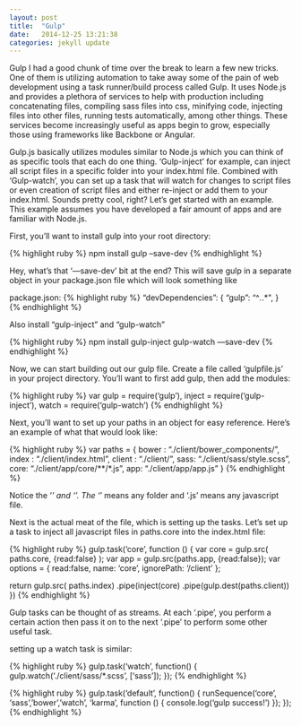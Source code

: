 ```yaml
---
layout: post
title:  "Gulp"
date:   2014-12-25 13:21:38
categories: jekyll update
---
```


Gulp  I had a good chunk of time over the break to learn a few new tricks. One of them is utilizing automation to take away some of the pain of web development using a task runner/build process called Gulp. It uses Node.js and provides a plethora of services to help with production including concatenating files, compiling sass files into css, minifying code, injecting files into other files, running tests automatically, among other things. These services become increasingly useful as apps begin to grow, especially those using frameworks like Backbone or Angular. 

 Gulp.js basically utilizes modules similar to Node.js which you can think of as specific tools that each do one thing. ‘Gulp-inject’ for example, can inject all script files in a specific folder into your index.html file. Combined with ‘Gulp-watch’, you can set up a task that will watch for changes to script files or even creation of script files and either re-inject or add them to your index.html. Sounds pretty cool, right? Let’s get started with an example. This example assumes you have developed a fair amount of apps and are familiar with Node.js.

First, you’ll want to install gulp into your root directory:

{% highlight ruby %}
npm install gulp –save-dev
{% endhighlight %}

Hey, what’s that ‘—save-dev’ bit at the end? This will save gulp in a separate object in your package.json file which will look something like

package.json:
{% highlight ruby %}
“devDependencies”: {
 “gulp”: “^*.*.*",
 }
{% endhighlight %}

Also install “gulp-inject” and “gulp-watch”

{% highlight ruby %}
npm install gulp-inject gulp-watch —save-dev
{% endhighlight %}

Now, we can start building out our gulp file. Create a file called ‘gulpfile.js’ in your project directory. You’ll want to first add gulp, then add the modules:

{% highlight ruby %}
var gulp = require(‘gulp’),
    inject = require(‘gulp-inject’),
    watch = require(‘gulp-watch’)
{% endhighlight %}

Next, you’ll want to set up your paths in an object for easy reference. Here’s an example of what that would look like:

{% highlight ruby %}
var paths = {
 bower : “./client/bower_components/”,
 index : “./client/index.html”,
 client : “./client/”,
 sass: “./client/sass/style.scss”,
 core: “./client/app/core/**/*.js”,
 app: “./client/app/app.js”
}
{% endhighlight %}

Notice the ‘*’ and ‘’. The ‘*’ means any folder and ‘.js’ means any javascript file.

Next is the actual meat of the file, which is setting up the tasks. Let’s set up a task to inject all javascript files in paths.core into the index.html file:

{% highlight ruby %}
gulp.task(‘core’, function () {
 var core = gulp.src( paths.core, {read:false} );
 var app = gulp.src(paths.app, {read:false});
 var options = { read:false, name: ‘core’, ignorePath: ‘/client’ }; 
 
 return gulp.src( paths.index)
 .pipe(inject(core)
 .pipe(gulp.dest(paths.client))
})
{% endhighlight %}

Gulp tasks can be thought of as streams. At each ‘.pipe’, you perform a certain action then pass it on to the next ‘.pipe’ to perform some other useful task.

setting up a watch task is similar:

{% highlight ruby %}
gulp.task(‘watch’, function() {
 gulp.watch(‘./client/sass/*.scss’, [‘sass’]);
});
{% endhighlight %}

{% highlight ruby %}
gulp.task(‘default’, function() {
 runSequence(‘core’, ‘sass’,’bower’,’watch’, ‘karma’, function () {
 console.log(‘gulp success!’)
 });
});
{% endhighlight %}


[jekyll]:      http://jekyllrb.com
[jekyll-gh]:   https://github.com/jekyll/jekyll
[jekyll-help]: https://github.com/jekyll/jekyll-help
